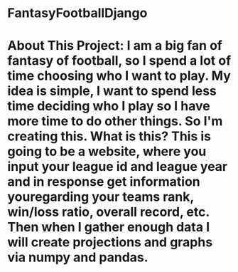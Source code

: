 <h1>FantasyFootballDjango<h1>

<b>About This Project: </b>
I am a <b> big </b> fan of fantasy of football, so I spend a lot of time choosing who I want to play. My idea is simple, I want to spend less time deciding who I play so I have more time to do other things. So I'm creating this. What is <b>this</b>? This is going to be a website, where you input your <b>league id</b> and <b>league year</b> and in response get information youregarding your teams rank, win/loss ratio, overall record, etc. Then when I gather enough data I will create projections and graphs via <b>numpy</b> and <b>pandas</b>.
